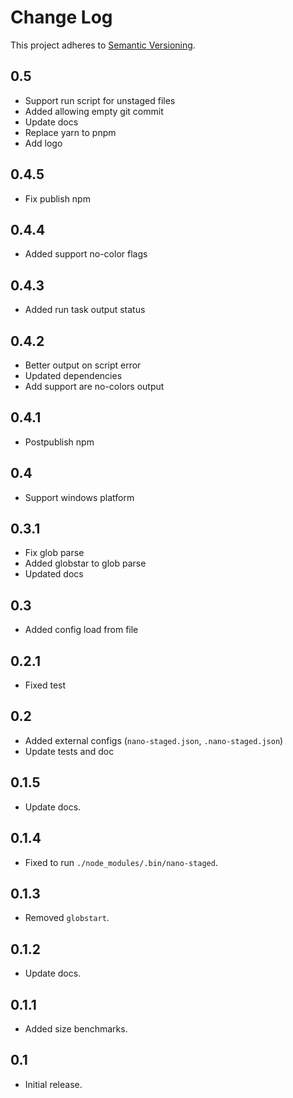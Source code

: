 # Change Log

This project adheres to [Semantic Versioning](http://semver.org/).

## 0.5

- Support run script for unstaged files
- Added allowing empty git commit
- Update docs
- Replace yarn to pnpm 
- Add logo

## 0.4.5

- Fix publish npm

## 0.4.4

- Added support no-color flags

## 0.4.3

- Added run task output status

## 0.4.2

- Better output on script error
- Updated dependencies
- Add support are no-colors output

## 0.4.1

- Postpublish npm

## 0.4

- Support windows platform

## 0.3.1

- Fix glob parse
- Added globstar to glob parse
- Updated docs

## 0.3

- Added config load from file 

## 0.2.1

- Fixed test

## 0.2

- Added external configs (`nano-staged.json`, `.nano-staged.json`)
- Update tests and doc

## 0.1.5

- Update docs.

## 0.1.4

- Fixed to run `./node_modules/.bin/nano-staged`.

## 0.1.3

- Removed `globstart`.

## 0.1.2

- Update docs.

## 0.1.1

- Added size benchmarks.

## 0.1

- Initial release.
